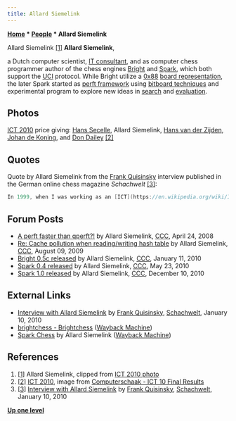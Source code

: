```yaml
---
title: Allard Siemelink
---
```

**[Home](Home "Home") * [People](People "People") * Allard Siemelink**

[](File:AllardSiemelink.JPG) Allard Siemelink <a id="cite-note-1" href="#cite-ref-1">[1]</a>
**Allard Siemelink**,

a Dutch computer scientist, [IT consultant](https://en.wikipedia.org/wiki/Information_technology_consulting), and as computer chess programmer author of the chess engines [Bright](Bright "Bright") and [Spark](Spark "Spark"), which both support the [UCI](UCI "UCI") protocol.
While Bright utilize a [0x88](0x88 "0x88") [board representation](Board_Representation "Board Representation"), the later Spark started as [perft framework](Perft "Perft") using [bitboard techniques](Bitboards "Bitboards") and experimental program to explore new ideas in [search](Search "Search") and [evaluation](Evaluation "Evaluation").

## Photos

[](File:Ict10.jpg)
[ICT 2010](ICT_2010 "ICT 2010") price giving: [Hans Secelle](Hans_Secelle "Hans Secelle"), Allard Siemelink, [Hans van der Zijden](Hans_van_der_Zijden "Hans van der Zijden"), [Johan de Koning](Johan_de_Koning "Johan de Koning"), and [Don Dailey](Don_Dailey "Don Dailey") <a id="cite-note-2" href="#cite-ref-2">[2]</a>

## Quotes

Quote by Allard Siemelink from the [Frank Quisinsky](Frank_Quisinsky "Frank Quisinsky") interview published in the German online chess magazine *Schachwelt* <a id="cite-note-3" href="#cite-ref-3">[3]</a>:

```C++
In 1999, when I was working as an [ICT](https://en.wikipedia.org/wiki/Information_and_communications_technology) consultant for [CMG](https://en.wikipedia.org/wiki/CMG_%28company%29) (now [Logica](https://en.wikipedia.org/wiki/Logica)), some colleagues started a company competition for who could write the best chess engine. It took me two weeks to create something in [Java](Java "Java"), and although it was slow and only searched 5 plies deep, it did manage to beat the competition, which incidentally consisted of the two tournament organisers themselves only. Later, when I first learned about [bitboards](Bitboards "Bitboards"), I just had to give that idea a try and I wrote a new Java engine based on that technique. And although it eventually did fairly well (it was probably 2500-2600 elo'ish), it turned out that Java just wasn't fast enough to be competitive.  Have become fully infected by the computer chess virus by that time, I switched to [C++](Cpp "Cpp") and eventually I created Bright. 

```

## Forum Posts

- [A perft faster than qperft?!](http://www.talkchess.com/forum/viewtopic.php?t=20834) by Allard Siemelink, [CCC](CCC "CCC"), April 24, 2008
- [Re: Cache pollution when reading/writing hash table](http://www.talkchess.com/forum/viewtopic.php?topic_view=threads&p=285434) by Allard Siemelink, [CCC](CCC "CCC"), August 09, 2009
- [Bright 0.5c released](http://www.talkchess.com/forum/viewtopic.php?t=31618) by Allard Siemelink, [CCC](CCC "CCC"), January 11, 2010
- [Spark 0.4 released](http://www.talkchess.com/forum/viewtopic.php?t=34476) by Allard Siemelink, [CCC](CCC "CCC"), May 23, 2010
- [Spark 1.0 released](http://www.talkchess.com/forum/viewtopic.php?t=37020) by Allard Siemelink, [CCC](CCC "CCC"), December 10, 2010

## External Links

- [Interview with Allard Siemelink](https://www.schach-welt.de/schach/computerschach/interviews/allard-siemelink-deng) by [Frank Quisinsky](Frank_Quisinsky "Frank Quisinsky"), [Schachwelt](https://www.schach-welt.de/), January 10, 2010
- [brightchess - Brightchess](https://web.archive.org/web/20120113074528/http://members.ziggo.nl/allard.siemelink/bright/) ([Wayback Machine](https://en.wikipedia.org/wiki/Wayback_Machine))
- [Spark Chess](https://web.archive.org/web/20120302103748/http://members.ziggo.nl/allard.siemelink/spark/) by Allard Siemelink ([Wayback Machine](https://en.wikipedia.org/wiki/Wayback_Machine))

## References

1. <a id="cite-ref-1" href="#cite-note-1">[1]</a> Allard Siemelink, clipped from [ICT 2010 photo](#photos)
1. <a id="cite-ref-2" href="#cite-note-2">[2]</a> [ICT 2010](ICT_2010 "ICT 2010"), image from [Computerschaak - ICT 10 Final Results](http://www.csvn.nl/index.php?option=com_content&view=article&id=459%3Aict-10-final-results&catid=51%3Atoernooien&Itemid=28&lang=en)
1. <a id="cite-ref-3" href="#cite-note-3">[3]</a> [Interview with Allard Siemelink](https://www.schach-welt.de/schach/computerschach/interviews/allard-siemelink-deng) by [Frank Quisinsky](Frank_Quisinsky "Frank Quisinsky"), [Schachwelt](https://www.schach-welt.de/), January 10, 2010

**[Up one level](People "People")**

